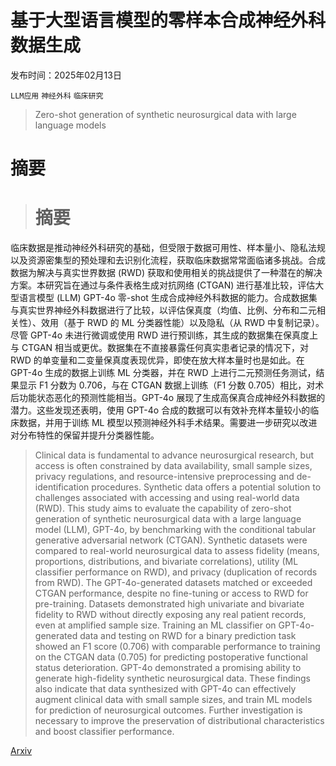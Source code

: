 # 基于大型语言模型的零样本合成神经外科数据生成

发布时间：2025年02月13日

`LLM应用` `神经外科` `临床研究`

> Zero-shot generation of synthetic neurosurgical data with large language models

# 摘要

> # 摘要
临床数据是推动神经外科研究的基础，但受限于数据可用性、样本量小、隐私法规以及资源密集型的预处理和去识别化流程，获取临床数据常常面临诸多挑战。合成数据为解决与真实世界数据 (RWD) 获取和使用相关的挑战提供了一种潜在的解决方案。本研究旨在通过与条件表格生成对抗网络 (CTGAN) 进行基准比较，评估大型语言模型 (LLM) GPT-4o 零-shot 生成合成神经外科数据的能力。合成数据集与真实世界神经外科数据进行了比较，以评估保真度（均值、比例、分布和二元相关性）、效用（基于 RWD 的 ML 分类器性能）以及隐私（从 RWD 中复制记录）。尽管 GPT-4o 未进行微调或使用 RWD 进行预训练，其生成的数据集在保真度上与 CTGAN 相当或更优。数据集在不直接暴露任何真实患者记录的情况下，对 RWD 的单变量和二变量保真度表现优异，即使在放大样本量时也是如此。在 GPT-4o 生成的数据上训练 ML 分类器，并在 RWD 上进行二元预测任务测试，结果显示 F1 分数为 0.706，与在 CTGAN 数据上训练（F1 分数 0.705）相比，对术后功能状态恶化的预测性能相当。GPT-4o 展现了生成高保真合成神经外科数据的潜力。这些发现还表明，使用 GPT-4o 合成的数据可以有效补充样本量较小的临床数据，并用于训练 ML 模型以预测神经外科手术结果。需要进一步研究以改进对分布特性的保留并提升分类器性能。


> Clinical data is fundamental to advance neurosurgical research, but access is often constrained by data availability, small sample sizes, privacy regulations, and resource-intensive preprocessing and de-identification procedures. Synthetic data offers a potential solution to challenges associated with accessing and using real-world data (RWD). This study aims to evaluate the capability of zero-shot generation of synthetic neurosurgical data with a large language model (LLM), GPT-4o, by benchmarking with the conditional tabular generative adversarial network (CTGAN). Synthetic datasets were compared to real-world neurosurgical data to assess fidelity (means, proportions, distributions, and bivariate correlations), utility (ML classifier performance on RWD), and privacy (duplication of records from RWD). The GPT-4o-generated datasets matched or exceeded CTGAN performance, despite no fine-tuning or access to RWD for pre-training. Datasets demonstrated high univariate and bivariate fidelity to RWD without directly exposing any real patient records, even at amplified sample size. Training an ML classifier on GPT-4o-generated data and testing on RWD for a binary prediction task showed an F1 score (0.706) with comparable performance to training on the CTGAN data (0.705) for predicting postoperative functional status deterioration. GPT-4o demonstrated a promising ability to generate high-fidelity synthetic neurosurgical data. These findings also indicate that data synthesized with GPT-4o can effectively augment clinical data with small sample sizes, and train ML models for prediction of neurosurgical outcomes. Further investigation is necessary to improve the preservation of distributional characteristics and boost classifier performance.

[Arxiv](https://arxiv.org/abs/2502.09566)